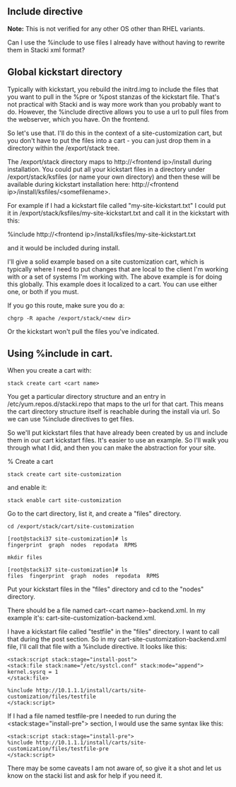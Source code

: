 ## Include directive

**Note:** This is not verified for any other OS other than RHEL variants.

Can I use the %include to use files I already have without having to rewrite them in Stacki xml format?

## Global kickstart directory

Typically with kickstart, you rebuild the initrd.img to include the files that you want to pull in the %pre or %post stanzas of the kickstart file. That's not practical with Stacki and is way more work than you probably want to do.  However, the %include directive allows you to use a url to pull files from the webserver, which you have. On the frontend.

So let's use that. I'll do this in the context of a site-customization cart, but you don't have to put the files into a cart - you can just drop them in a directory within the /export/stack tree.

The /export/stack directory maps to http://&lt;frontend ip&gt;/install during installation. You could put all your kickstart files in a directory under /export/stack/ksfiles (or name your own directory) and then these will be available during kickstart installation here: http://&lt;frontend ip&gt;/install/ksfiles/&lt;somefilename&gt;.

For example if I had a kickstart file called "my-site-kickstart.txt" I could put it in /export/stack/ksfiles/my-site-kickstart.txt and call it in the kickstart with this:

%include http://&lt;frontend ip&gt;/install/ksfiles/my-site-kickstart.txt

and it would be included during install.

I'll give a solid example based on a site customization cart, which is typically where I need to put changes that are local to the client I'm working with or a set of systems I'm working with. The above example is for doing this globally. This example does it localized to a cart. You can use either one, or both if you must.

If you go this route, make sure you do a:

```
chgrp -R apache /export/stack/<new dir>
```

Or the kickstart won't pull the files you've indicated.

## Using %include in cart.

When you create a cart with:

```
stack create cart <cart name>
```

You get a particular directory structure and an entry in /etc/yum.repos.d/stacki.repo that maps to the url for that cart. This means the cart directory structure itself is reachable during the install via url. So we can use %include directives to get files.

So we'll put kickstart files that have already been created by us and include them in our cart kickstart files. It's easier to use an example. So I'll walk you through what I did, and then you can make the abstraction for your site.

% Create a cart

```
stack create cart site-customization
```

and enable it:

```
stack enable cart site-customization
```

Go to the cart directory, list it, and create a "files" directory.

```
cd /export/stack/cart/site-customization

[root@stacki37 site-customization]# ls
fingerprint  graph  nodes  repodata  RPMS

mkdir files

[root@stacki37 site-customization]# ls
files  fingerprint  graph  nodes  repodata  RPMS

```

Put your kickstart files in the "files" directory and cd to the "nodes" directory.

There should be a file named cart-&lt;cart name&gt;-backend.xml. In my example it's: cart-site-customization-backend.xml.

I have a kickstart file called "testfile" in the "files" directory. I want to call that during the post section. So in my cart-site-customization-backend.xml file, I'll call that file with a %include directive. It looks like this:

```
<stack:script stack:stage="install-post">
<stack:file stack:name="/etc/systcl.conf" stack:mode="append">
kernel.sysrq = 1
</stack:file>

%include http://10.1.1.1/install/carts/site-customization/files/testfile
</stack:script>
```

If I had a file named testfile-pre I needed to run during the &lt;stack:stage="install-pre"&gt; section, I would use the same syntax like this:

```
<stack:script stack:stage="install-pre">
%include http://10.1.1.1/install/carts/site-customization/files/testfile-pre
</stack:script>
```

There may be some caveats I am not aware of, so give it a shot and let us know on the stacki list and ask for help if you need it.
